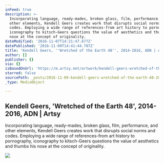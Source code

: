 ```yaml
---
inFeed: true
description: >-
  Incorporating language, ready-mades, broken glass, film, performance, and
  other elements, Kendell Geers creates work that disrupts social norms and
  codes. Employing a wide range of references-from art history to pornography,
  iconography to kitsch-Geers questions the value of aesthetics and thumbs his
  nose at the concept of originality.
dateModified: '2016-11-07T14:21:47.677Z'
datePublished: '2016-11-09T14:41:44.707Z'
title: 'Kendell Geers, ''Wretched of the Earth 48'', 2014-2016, ADN | Artsy'
author: []
publisher: {}
via: {}
isBasedOnUrl: 'https://m.artsy.net/artwork/kendell-geers-wretched-of-the-earth-48'
starred: false
sourcePath: _posts/2016-11-09-kendell-geers-wretched-of-the-earth-48-2014-2016-adn-or.md
_type: MediaObject

---
```

<article style=""><h1>Kendell Geers, 'Wretched of the Earth 48', 2014-2016, ADN | Artsy</h1><p>Incorporating language, ready-mades, broken glass, film, performance, and other elements, Kendell Geers creates work that disrupts social norms and codes. Employing a wide range of references-from art history to pornography, iconography to kitsch-Geers questions the value of aesthetics and thumbs his nose at the concept of originality.</p><img src="https://d32dm0rphc51dk.cloudfront.net/2koOQTL4ESJ5udX-y17ugw/large.jpg" /></article>